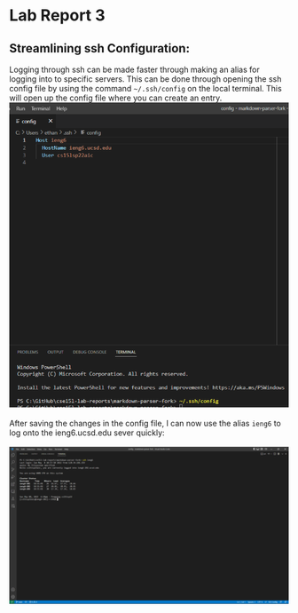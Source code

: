 # Lab Report 3

## Streamlining ssh Configuration:
Logging through ssh can be made faster through making an alias for logging into to specific servers. This can be done through opening the ssh config file by using the command `~/.ssh/config` on the local terminal. This will open up the config file where you can create an entry.
<br>
![](sshConfigSS.png)
<br> <br>
After saving the changes in the config file, I can now use the alias `ieng6` to log onto the ieng6.ucsd.edu sever quickly:
<br> <br>
![](streamlinesshSS.png)
